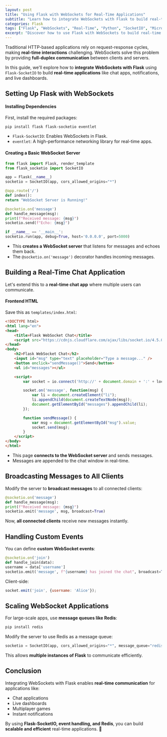 ```yaml
---
layout: post
title: "Using Flask with WebSockets for Real-Time Applications"
subtitle: "Learn how to integrate WebSockets with Flask to build real-time applications"
categories: Flask
tags: ["Flask", "WebSockets", "Real-Time", "Python", "SocketIO", "Microservices"]
excerpt: "Discover how to use Flask with WebSockets to build real-time applications. Learn about Flask-SocketIO, event handling, broadcasting, and performance optimizations."
---
```

Traditional HTTP-based applications rely on request-response cycles, making **real-time interactions** challenging. WebSockets solve this problem by providing **full-duplex communication** between clients and servers.

In this guide, we'll explore how to **integrate WebSockets with Flask** using `Flask-SocketIO` to build **real-time applications** like chat apps, notifications, and live dashboards.

## Setting Up Flask with WebSockets

#### Installing Dependencies

First, install the required packages:

```sh
pip install flask flask-socketio eventlet
```

- `Flask-SocketIO`: Enables WebSockets in Flask.
- `eventlet`: A high-performance networking library for real-time apps.

#### Creating a Basic WebSocket Server

```python
from flask import Flask, render_template
from flask_socketio import SocketIO

app = Flask(__name__)
socketio = SocketIO(app, cors_allowed_origins="*")

@app.route('/')
def index():
return "WebSocket Server is Running!"

@socketio.on('message')
def handle_message(msg):
print(f"Received message: {msg}")
socketio.send(f"Echo: {msg}")

if __name__ == '__main__':
socketio.run(app, debug=True, host='0.0.0.0', port=5000)
```

- This **creates a WebSocket server** that listens for messages and echoes them back.
- The `@socketio.on('message')` decorator handles incoming messages.

## Building a Real-Time Chat Application

Let's extend this to a **real-time chat app** where multiple users can communicate.

#### Frontend HTML

Save this as `templates/index.html`:

```html
<!DOCTYPE html>
<html lang="en">
<head>
    <title>Flask WebSocket Chat</title>
    <script src="https://cdnjs.cloudflare.com/ajax/libs/socket.io/4.5.0/socket.io.js"></script>
</head>
<body>
    <h2>Flask WebSocket Chat</h2>
    <input id="msg" type="text" placeholder="Type a message..." />
    <button onclick="sendMessage()">Send</button>
    <ul id="messages"></ul>

    <script>
        var socket = io.connect('http://' + document.domain + ':' + location.port);

        socket.on('message', function(msg) {
            var li = document.createElement("li");
            li.appendChild(document.createTextNode(msg));
            document.getElementById("messages").appendChild(li);
        });

        function sendMessage() {
            var msg = document.getElementById("msg").value;
            socket.send(msg);
        }
    </script>
</body>
</html>
```  

- This page **connects to the WebSocket server** and sends messages.
- Messages are appended to the chat window in real-time.

## Broadcasting Messages to All Clients

Modify the server to **broadcast messages** to all connected clients:

```python
@socketio.on('message')
def handle_message(msg):
print(f"Received message: {msg}")
socketio.emit('message', msg, broadcast=True)
```

Now, **all connected clients** receive new messages instantly.

## Handling Custom Events

You can define **custom WebSocket events**:

```python
@socketio.on('join')
def handle_join(data):
username = data['username']
socketio.emit('message', f"{username} has joined the chat", broadcast=True)
```

Client-side:

```js
socket.emit('join', {username: 'Alice'});
```

## Scaling WebSocket Applications

For large-scale apps, use **message queues like Redis**:

```sh
pip install redis
```

Modify the server to use Redis as a message queue:

```python
socketio = SocketIO(app, cors_allowed_origins="*", message_queue="redis://")
```

This allows **multiple instances of Flask** to communicate efficiently.

## Conclusion

Integrating WebSockets with Flask enables **real-time communication** for applications like:

- Chat applications
- Live dashboards
- Multiplayer games
- Instant notifications

By using **Flask-SocketIO, event handling, and Redis**, you can build **scalable and efficient** real-time applications. 🚀  
